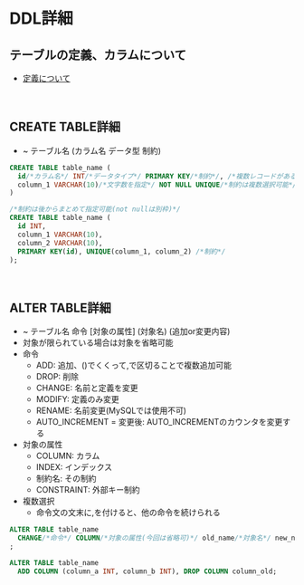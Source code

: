# DDL詳細
## テーブルの定義、カラムについて
- [定義について](./テーブル定義.md)

<br>

## CREATE TABLE詳細
- ~ テーブル名 (カラム名 データ型 制約)
```sql
CREATE TABLE table_name (
  id/*カラム名*/ INT/*データタイプ*/ PRIMARY KEY/*制約*/, /*複数レコードがある場合、,で区切る*/
  column_1 VARCHAR(10)/*文字数を指定*/ NOT NULL UNIQUE/*制約は複数選択可能*/,
)

/*制約は後からまとめて指定可能(not nullは別枠)*/
CREATE TABLE table_name (
  id INT,
  column_1 VARCHAR(10),
  column_2 VARCHAR(10),
  PRIMARY KEY(id), UNIQUE(column_1, column_2) /*制約*/
);
```

<br>

## ALTER TABLE詳細
- ~ テーブル名 命令 [対象の属性] (対象名) (追加or変更内容)
- 対象が限られている場合は対象を省略可能
- 命令
  - ADD: 追加、()でくくって,で区切ることで複数追加可能
  - DROP: 削除
  - CHANGE: 名前と定義を変更
  - MODIFY: 定義のみ変更
  - RENAME: 名前変更(MySQLでは使用不可)
  - AUTO_INCREMENT = 変更後: AUTO_INCREMENTのカウンタを変更する
- 対象の属性
  - COLUMN: カラム
  - INDEX: インデックス
  - 制約名: その制約
  - CONSTRAINT: 外部キー制約
- 複数選択
  - 命令文の文末に,を付けると、他の命令を続けられる
```sql
ALTER TABLE table_name
  CHANGE/*命令*/ COLUMN/*対象の属性(今回は省略可)*/ old_name/*対象名*/ new_name INT NULL/*変更内容*/
;

ALTER TABLE table_name
  ADD COLUMN (column_a INT, column_b INT), DROP COLUMN column_old;
```
